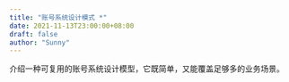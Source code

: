 ```yaml
---
title: "账号系统设计模式 *"
date: 2021-11-13T23:00:00+08:00
draft: false
author: "Sunny"
---
```


介绍一种可复用的账号系统设计模型，它既简单，又能覆盖足够多的业务场景。

